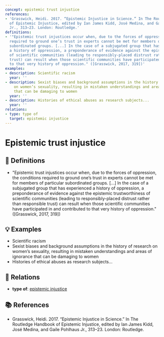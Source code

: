 ```yaml
---
concept: epistemic trust injustice
references:
- 'Grasswick, Heidi. 2017. “Epistemic Injustice in Science.” In The Routledge Handbook
  of Epistemic Injustice, edited by Ian James Kidd, José Medina, and Gaile Pohlhaus
  Jr., 313–23. London: Routledge.'
definitions:
- '"Epistemic trust injustices occur when, due to the forces of oppression, the conditions
  required to ground one’s trust in experts cannot be met for members of particular
  subordinated groups. [...] In the case of a subjugated group that has experienced
  a history of oppression, a preponderance of evidence against the epistemic trustworthiness
  of scientific communities (leading to responsibly-placed distrust rather than responsible
  trust) can result when those scientific communities have participated in and contributed
  to that very history of oppression." ([Grasswick, 2017, 319])'
examples:
- description: Scientific racism
  year: ''
- description: Sexist biases and background assumptions in the history of research
    on women’s sexuality, resulting in mistaken understandings and areas of ignorance
    that can be damaging to women
  year: ''
- description: Histories of ethical abuses as research subjects...
  year: ''
relations:
- type: type of
  target: epistemic injustice
---
```


# Epistemic trust injustice

## 📖 Definitions

- "Epistemic trust injustices occur when, due to the forces of oppression, the conditions required to ground one’s trust in experts cannot be met for members of particular subordinated groups. [...] In the case of a subjugated group that has experienced a history of oppression, a preponderance of evidence against the epistemic trustworthiness of scientific communities (leading to responsibly-placed distrust rather than responsible trust) can result when those scientific communities have participated in and contributed to that very history of oppression." ([Grasswick, 2017, 319])

## 💡 Examples

- Scientific racism
- Sexist biases and background assumptions in the history of research on women’s sexuality, resulting in mistaken understandings and areas of ignorance that can be damaging to women
- Histories of ethical abuses as research subjects...

## 🔗 Relations

- **type of**: [epistemic injustice](./epistemic-injustice.md)

## 📚 References

- Grasswick, Heidi. 2017. “Epistemic Injustice in Science.” In The Routledge Handbook of Epistemic Injustice, edited by Ian James Kidd, José Medina, and Gaile Pohlhaus Jr., 313–23. London: Routledge.
